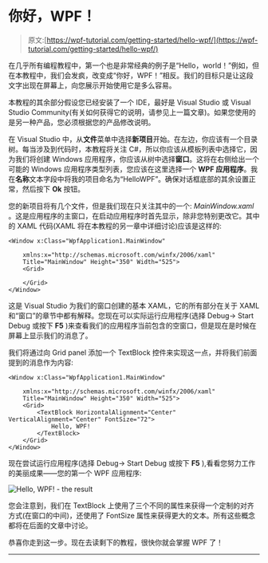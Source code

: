 # 你好，WPF！

> 原文:[https://wpf-tutorial.com/getting-started/hello-wpf/](https://wpf-tutorial.com/getting-started/hello-wpf/)

在几乎所有编程教程中，第一个也是非常经典的例子是“Hello，world！”例如，但在本教程中，我们会发疯，改变成“你好，WPF！”相反。我们的目标只是让这段文字出现在屏幕上，向您展示开始使用它是多么容易。

本教程的其余部分假设您已经安装了一个 IDE，最好是 Visual Studio 或 Visual Studio Community(有关如何获得它的说明，请参见上一篇文章)。如果您使用的是另一种产品，您必须根据您的产品修改说明。

在 Visual Studio 中，从**文件**菜单中选择**新项目**开始。在左边，你应该有一个目录树。每当涉及到代码时，本教程将关注 C#，所以你应该从模板列表中选择它，因为我们将创建 Windows 应用程序，你应该从树中选择**窗口**。这将在右侧给出一个可能的 Windows 应用程序类型列表，您应该在这里选择一个 **WPF 应用程序**。我在**名称**文本字段中将我的项目命名为“HelloWPF”。确保对话框底部的其余设置正常，然后按下 **Ok** 按钮。

您的新项目将有几个文件，但是我们现在只关注其中的一个: *MainWindow.xaml* 。这是应用程序的主窗口，在启动应用程序时首先显示，除非您特别更改它。其中的 XAML 代码(XAML 将在本教程的另一章中详细讨论)应该是这样的:

```
<Window x:Class="WpfApplication1.MainWindow"

    xmlns:x="http://schemas.microsoft.com/winfx/2006/xaml"
    Title="MainWindow" Height="350" Width="525">
    <Grid>

    </Grid>
</Window>
```

这是 Visual Studio 为我们的窗口创建的基本 XAML，它的所有部分在关于 XAML 和“窗口”的章节中都有解释。您现在可以实际运行应用程序(选择 Debug-> Start Debug 或按下 **F5** )来查看我们的应用程序当前包含的空窗口，但是现在是时候在屏幕上显示我们的消息了。

<input type="hidden" name="IL_IN_ARTICLE">

我们将通过向 Grid panel 添加一个 TextBlock 控件来实现这一点，并将我们前面提到的消息作为内容:

```
<Window x:Class="WpfApplication1.MainWindow"

    xmlns:x="http://schemas.microsoft.com/winfx/2006/xaml"
    Title="MainWindow" Height="350" Width="525">
    <Grid>
        <TextBlock HorizontalAlignment="Center" VerticalAlignment="Center" FontSize="72">
            Hello, WPF!
        </TextBlock>
    </Grid>
</Window>
```

现在尝试运行应用程序(选择 Debug-> Start Debug 或按下 **F5** ),看看您努力工作的美丽成果——您的第一个 WPF 应用程序:

![](../Images/2ea4343e3457c2cbb60ef21b835abbac.png "Hello, WPF! - the result")

您会注意到，我们在 TextBlock 上使用了三个不同的属性来获得一个定制的对齐方式(在窗口的中间)，还使用了 FontSize 属性来获得更大的文本。所有这些概念都将在后面的文章中讨论。

恭喜你走到这一步。现在去读剩下的教程，很快你就会掌握 WPF 了！

* * *